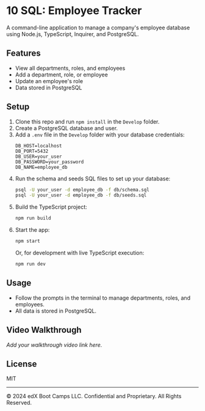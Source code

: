 # 10 SQL: Employee Tracker

A command-line application to manage a company's employee database using Node.js, TypeScript, Inquirer, and PostgreSQL.

## Features
- View all departments, roles, and employees
- Add a department, role, or employee
- Update an employee's role
- Data stored in PostgreSQL

## Setup
1. Clone this repo and run `npm install` in the `Develop` folder.
2. Create a PostgreSQL database and user.
3. Add a `.env` file in the `Develop` folder with your database credentials:
   ```
   DB_HOST=localhost
   DB_PORT=5432
   DB_USER=your_user
   DB_PASSWORD=your_password
   DB_NAME=employee_db
   ```
4. Run the schema and seeds SQL files to set up your database:
   ```bash
   psql -U your_user -d employee_db -f db/schema.sql
   psql -U your_user -d employee_db -f db/seeds.sql
   ```
5. Build the TypeScript project:
   ```bash
   npm run build
   ```
6. Start the app:
   ```bash
   npm start
   ```
   Or, for development with live TypeScript execution:
   ```bash
   npm run dev
   ```

## Usage
- Follow the prompts in the terminal to manage departments, roles, and employees.
- All data is stored in PostgreSQL.

## Video Walkthrough
_Add your walkthrough video link here._

## License
MIT

---
© 2024 edX Boot Camps LLC. Confidential and Proprietary. All Rights Reserved.
